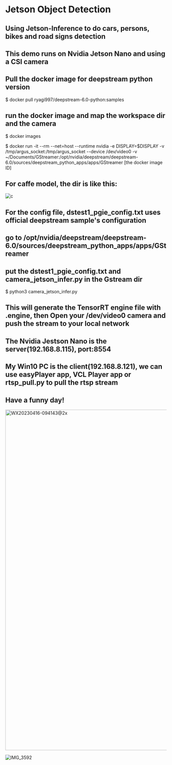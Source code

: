 # Jetson Object Detection
## Using Jetson-Inference to do cars, persons, bikes and road signs detection
## This demo runs on Nvidia Jetson Nano and using a CSI camera

## Pull the docker image for deepstream python version
$ docker pull ryagi997/deepstream-6.0-python:samples

## run the docker image and map the workspace dir and the camera
$ docker images

$ docker run -it --rm --net=host --runtime nvidia -e DISPLAY=$DISPLAY -v /tmp/argus_socket:/tmp/argus_socket --device /dev/video0 -v ~/Documents/GStreamer:/opt/nvidia/deepstream/deepstream-6.0/sources/deepstream_python_apps/apps/GStreamer [the docker image ID]

## For caffe model, the dir is like this:
![c](https://user-images.githubusercontent.com/56700281/232261771-8aed40bd-ae90-4064-9bd1-659400ed3b2f.png)


## For the config file, dstest1_pgie_config.txt uses official deepstream sample's configuration
## go to /opt/nvidia/deepstream/deepstream-6.0/sources/deepstream_python_apps/apps/GStreamer
## put the dstest1_pgie_config.txt and camera_jetson_infer.py in the Gstream dir
$ python3 camera_jetson_infer.py

## This will generate the TensorRT engine file with .engine, then Open your /dev/video0 camera and push the stream to your local network
## The Nvidia Jestson Nano is the server(192.168.8.115), port:8554
## My Win10 PC is the client(192.168.8.121), we can use easyPlayer app, VCL Player app or rtsp_pull.py to pull the rtsp stream
## Have a funny day!


<img width="1063" alt="WX20230416-094143@2x" src="https://user-images.githubusercontent.com/56700281/232261635-89c8264b-86f7-4bd7-bf9f-87c20496812f.png">

![IMG_3592](https://user-images.githubusercontent.com/56700281/232261462-05804b7d-7e44-4775-8717-c7fcc68b7878.PNG)



